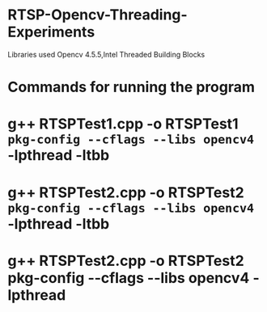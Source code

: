 # RTSP-Opencv-Threading-Experiments
Libraries used Opencv 4.5.5,Intel Threaded Building Blocks
# Commands for running the program
# g++ RTSPTest1.cpp -o RTSPTest1 `pkg-config --cflags --libs opencv4` -lpthread -ltbb
# g++ RTSPTest2.cpp -o RTSPTest2 `pkg-config --cflags --libs opencv4` -lpthread -ltbb
# g++ RTSPTest2.cpp -o RTSPTest2 pkg-config --cflags --libs opencv4 -lpthread
